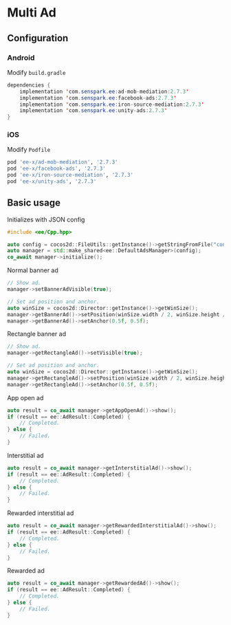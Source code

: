 # Multi Ad
## Configuration
### Android
Modify `build.gradle`
```java
dependencies {
    implementation 'com.senspark.ee:ad-mob-mediation:2.7.3'
    implementation 'com.senspark.ee:facebook-ads:2.7.3'
    implementation 'com.senspark.ee:iron-source-mediation:2.7.3'
    implementation 'com.senspark.ee:unity-ads:2.7.3'
}
```

### iOS
Modify `Podfile`
```ruby
pod 'ee-x/ad-mob-mediation', '2.7.3'
pod 'ee-x/facebook-ads', '2.7.3'
pod 'ee-x/iron-source-mediation', '2.7.3'
pod 'ee-x/unity-ads', '2.7.3'
```

## Basic usage
Initializes with JSON config
```cpp
#include <ee/Cpp.hpp>

auto config = cocos2d::FileUtils::getInstance()->getStringFromFile("config_path");
auto manager = std::make_shared<ee::DefaultAdsManager>(config);
co_await manager->initialize();
```

Normal banner ad
```cpp
// Show ad.
manager->setBannerAdVisible(true);

// Set ad position and anchor.
auto winSize = cocos2d::Director::getInstance()->getWinSize();
manager->getBannerAd()->setPosition(winSize.width / 2, winSize.height / 2);
manager->getBannerAd()->setAnchor(0.5f, 0.5f);
```

Rectangle banner ad
```cpp
// Show ad.
manager->getRectangleAd()->setVisible(true);

// Set ad position and anchor.
auto winSize = cocos2d::Director::getInstance()->getWinSize();
manager->getRectangleAd()->setPosition(winSize.width / 2, winSize.height / 2);
manager->getRectangleAd()->setAnchor(0.5f, 0.5f);
```

App open ad
```cpp
auto result = co_await manager->getAppOpenAd()->show();
if (result == ee::AdResult::Completed) {
    // Completed.
} else {
    // Failed.
}
```

Interstitial ad
```cpp
auto result = co_await manager->getInterstitialAd()->show();
if (result == ee::AdResult::Completed) {
    // Completed.
} else {
    // Failed.
}
```

Rewarded interstitial ad
```cpp
auto result = co_await manager->getRewardedInterstitialAd()->show();
if (result == ee::AdResult::Completed) {
    // Completed.
} else {
    // Failed.
}
```

Rewarded ad
```cpp
auto result = co_await manager->getRewardedAd()->show();
if (result == ee::AdResult::Completed) {
    // Completed.
} else {
    // Failed.
}
```